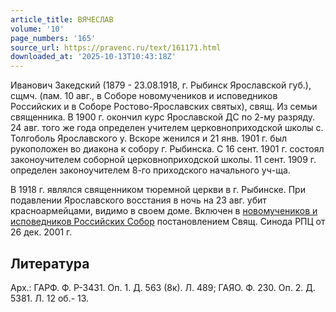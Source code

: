 ```yaml
---
article_title: ВЯЧЕСЛАВ
volume: '10'
page_numbers: '165'
source_url: https://pravenc.ru/text/161171.html
downloaded_at: '2025-10-13T10:43:18Z'
---
```


Иванович Закедский (1879 - 23.08.1918, г. Рыбинск Ярославской губ.), сщмч. (пам. 10 авг., в Соборе новомучеников и исповедников Российских и в Соборе Ростово-Ярославских святых), свящ. Из семьи священника. В 1900 г. окончил курс Ярославской ДС по 2-му разряду. 24 авг. того же года определен учителем церковноприходской школы с. Толгоболь Ярославского у. Вскоре женился и 21 янв. 1901 г. был рукоположен во диакона к собору г. Рыбинска. С 16 сент. 1901 г. состоял законоучителем соборной церковноприходской школы. 11 сент. 1909 г. определен законоучителем 8-го приходского начального уч-ща.

В 1918 г. являлся священником тюремной церкви в г. Рыбинске. При подавлении Ярославского восстания в ночь на 23 авг. убит красноармейцами, видимо в своем доме. Включен в [новомучеников и исповедников Российских Собор](<https://pravenc.ru/text/новомучеников и исповедников Российских Собор.html>) постановлением Свящ. Синода РПЦ от 26 дек. 2001 г.

## Литература

Арх.: ГАРФ. Ф. Р-3431. Оп. 1. Д. 563 (8к). Л. 489; ГАЯО. Ф. 230. Оп. 2. Д. 5381. Л. 12 об.- 13.
